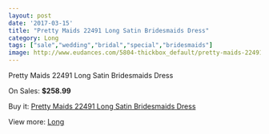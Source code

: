 ```yaml
---
layout: post
date: '2017-03-15'
title: "Pretty Maids 22491 Long Satin Bridesmaids Dress"
category: Long
tags: ["sale","wedding","bridal","special","bridesmaids"]
image: http://www.eudances.com/5804-thickbox_default/pretty-maids-22491-long-satin-bridesmaids-dress.jpg
---
```

Pretty Maids 22491 Long Satin Bridesmaids Dress

On Sales: **$258.99**
<a href="https://www.eudances.com/en/long/2036-pretty-maids-22491-long-satin-bridesmaids-dress.html"><amp-img layout="responsive" width="600" height="600" src="//www.eudances.com/5804-thickbox_default/pretty-maids-22491-long-satin-bridesmaids-dress.jpg" alt="Pretty Maids 22491 Long Satin Bridesmaids Dress 0" /></a>
<a href="https://www.eudances.com/en/long/2036-pretty-maids-22491-long-satin-bridesmaids-dress.html"><amp-img layout="responsive" width="600" height="600" src="//www.eudances.com/5805-thickbox_default/pretty-maids-22491-long-satin-bridesmaids-dress.jpg" alt="Pretty Maids 22491 Long Satin Bridesmaids Dress 1" /></a>

Buy it: [Pretty Maids 22491 Long Satin Bridesmaids Dress](https://www.eudances.com/en/long/2036-pretty-maids-22491-long-satin-bridesmaids-dress.html "Pretty Maids 22491 Long Satin Bridesmaids Dress")

View more: [Long](https://www.eudances.com/en/21-long "Long")